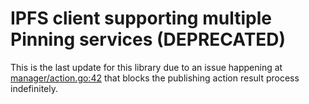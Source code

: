 # IPFS client supporting multiple Pinning services (DEPRECATED)

This is the last update for this library due to an issue happening at [manager/action.go:42](https://github.com/vbphung/easipfs/blob/ec3a13faa53152f0bea82b70b65201ad84ec9fa6/manager/action.go#L42) that blocks the publishing action result process indefinitely.
